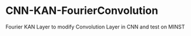 # CNN-KAN-FourierConvolution
Fourier KAN Layer to modify Convolution Layer in CNN and test on MINST
